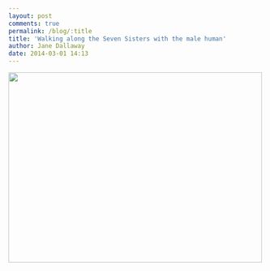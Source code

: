 ```yaml
---
layout: post
comments: true
permalink: /blog/:title
title: 'Walking along the Seven Sisters with the male human'
author: Jane Dallaway
date: 2014-03-01 14:13
---
```


<div><a href="http://static.skitters.dallaway.com/tp_IMG_20140301_124439.jpg"><img src="http://static.skitters.dallaway.com/tp_thumb_IMG_20140301_124439.jpg" width="500" height="375"/></a></div>


  
      
